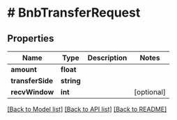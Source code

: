 # # BnbTransferRequest

## Properties

Name | Type | Description | Notes
------------ | ------------- | ------------- | -------------
**amount** | **float** |  |
**transferSide** | **string** |  |
**recvWindow** | **int** |  | [optional]

[[Back to Model list]](../../README.md#models) [[Back to API list]](../../README.md#endpoints) [[Back to README]](../../README.md)
